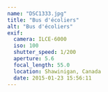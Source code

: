 ```yaml
---
name: "DSC1333.jpg"
title: "Bus d'écoliers"
alt: "Bus d'écoliers"
exif:
  camera: ILCE-6000
  iso: 100
  shutter_speed: 1/200
  aperture: 5.6
  focal_length: 55.0
  location: Shawinigan, Canada
  date: 2015-01-23 15:56:11
---
```


